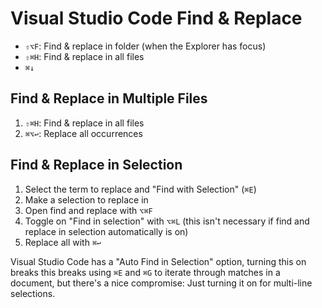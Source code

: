 # Visual Studio Code Find & Replace

- `⇧⌥F`: Find & replace in folder (when the Explorer has focus)
- `⇧⌘H`: Find & replace in all files
- `⌘↓`

## Find & Replace in Multiple Files

1. `⇧⌘H`: Find & replace in all files
2. `⌘⌥↩`: Replace all occurrences

## Find & Replace in Selection

1. Select the term to replace and "Find with Selection" (`⌘E`)
2. Make a selection to replace in
3. Open find and replace with `⌥⌘F`
4. Toggle on "Find in selection" with `⌥⌘L` (this isn't necessary if find and replace in selection automatically is on)
5. Replace all with `⌘↩`

Visual Studio Code has a "Auto Find in Selection" option, turning this on breaks this breaks using `⌘E` and `⌘G` to iterate through matches in a document, but there's a nice compromise: Just turning it on for multi-line selections.
